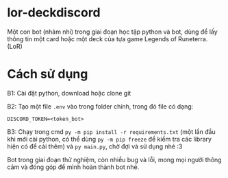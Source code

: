 # lor-deckdiscord

Một con bot (nhảm nhí) trong giai đoạn học tập python và bot, dùng để lấy thông tin một card hoặc một deck của tựa game Legends of Runeterra. (LoR)

# Cách sử dụng

B1: Cài đặt python, download hoặc clone git

B2: Tạo một file `.env` vào trong folder chính, trong đó file có dạng:

`DISCORD_TOKEN=<token_bot>`

B3: Chạy trong cmd `py -m pip install -r requirements.txt` (một lần đầu khi mới cài python, có thể dùng `py -m pip freeze` để kiểm tra các library hiện có để cài thêm) và `py main.py`, chờ đợi và sử dụng nhé :3

Bot trong giai đoạn thử nghiệm, còn nhiều bug và lỗi, mong mọi người thông cảm và đóng góp để mình hoàn thành bot nhé.
